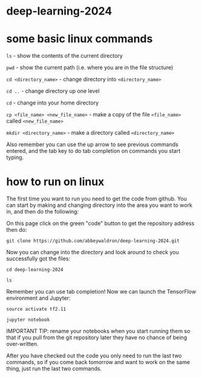 # deep-learning-2024




# some basic linux commands

`ls` - show the contents of the current directory

`pwd` - show the current path (i.e. where you are in the file structure)

`cd <directory_name>` - change directory into `<directory_name>`

`cd ..` - change directory up one level

`cd` - change into your home directory

`cp <file_name> <new_file_name>` - make a copy of the file `<file_name>` called `<new_file_name>`

`mkdir <directory_name>` - make a directory called `<directory_name>`

Also remember you can use the up arrow to see previous commands entered, and the tab key to do tab completion on commands you start typing.

# how to run on linux

The first time you want to run you need to get the code from github.  You can start by making and changing directory into the area you want to work in, and then do the following:

On this page click on the green "code" button to get the repository address then do:

`git clone https://github.com/abbeywaldron/deep-learning-2024.git`

Now you can change into the directory and look around to check you successfully got the files:

`cd deep-learning-2024`

`ls`

Remember you can use tab completion!  Now we can launch the TensorFlow environment and Jupyter:

`source activate tf2.11`

`jupyter notebook`

IMPORTANT TIP: rename your notebooks when you start running them so that if you pull from the git repository later they have no chance of being over-written.

After you have checked out the code you only need to run the last two commands, so if you come back tomorrow and want to work on the same thing, just run the last two commands.